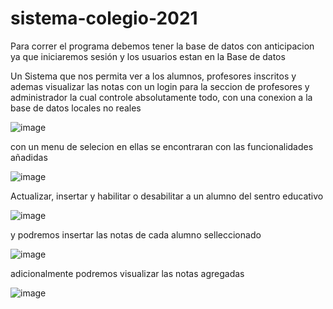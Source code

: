 # sistema-colegio-2021
Para correr el programa debemos tener la base de datos con anticipacion ya que iniciaremos sesión y los usuarios estan en la Base de datos

Un Sistema que nos permita ver a los alumnos, profesores  inscritos y ademas visualizar las notas con un login para la seccion de profesores y administrador la cual controle absolutamente todo, con una conexion a la base de datos locales no reales

![image](https://user-images.githubusercontent.com/84692577/213229311-8e299ada-4d9a-4dc3-88c1-fe8b7981c064.png)

con un menu de selecion en ellas se encontraran con las funcionalidades añadidas

![image](https://user-images.githubusercontent.com/84692577/213229842-815ad6b9-e56d-4645-8934-793d6358310c.png)

Actualizar, insertar y habilitar o desabilitar a un alumno del sentro educativo 

![image](https://user-images.githubusercontent.com/84692577/213230539-489781bf-bb52-471f-ba00-40142dc9e6fc.png)


y podremos insertar las notas de cada alumno selleccionado

![image](https://user-images.githubusercontent.com/84692577/213230963-c7d9bf20-3c46-4c8d-9bac-b0e25a2ada86.png)

adicionalmente podremos visualizar las notas agregadas 

![image](https://user-images.githubusercontent.com/84692577/213231688-883affaa-6e0a-4fff-902b-d78213acfce6.png)



